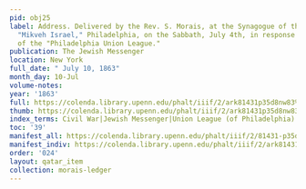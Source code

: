 ```yaml
---
pid: obj25
label: Address. Delivered by the Rev. S. Morais, at the Synagogue of the congregation
  "Mikveh Israel," Philadelphia, on the Sabbath, July 4th, in response to the request
  of the "Philadelphia Union League."
publication: The Jewish Messenger
location: New York
full_date: " July 10, 1863"
month_day: 10-Jul
volume-notes:
year: '1863'
full: https://colenda.library.upenn.edu/phalt/iiif/2/ark81431p35d8nw83%2FSHA256E-s8846988--8eb2774703d90e6eb2db2621b4e3e14a77ed446f2f7674b4b0565df56e91c821.jpeg/full/3500,/0/default.jpg
thumb: https://colenda.library.upenn.edu/phalt/iiif/2/ark81431p35d8nw83%2FSHA256E-s8846988--8eb2774703d90e6eb2db2621b4e3e14a77ed446f2f7674b4b0565df56e91c821.jpeg/full/!200,200/0/default.jpg
index_terms: Civil War|Jewish Messenger|Union League (of Philadelphia)
toc: '39'
manifest_all: https://colenda.library.upenn.edu/phalt/iiif/2/81431-p35d8nw83/manifest
manifest_indiv: https://colenda.library.upenn.edu/phalt/iiif/2/ark81431p35d8nw83%2FSHA256E-s8846988--8eb2774703d90e6eb2db2621b4e3e14a77ed446f2f7674b4b0565df56e91c821.jpeg
order: '024'
layout: qatar_item
collection: morais-ledger
---
```

